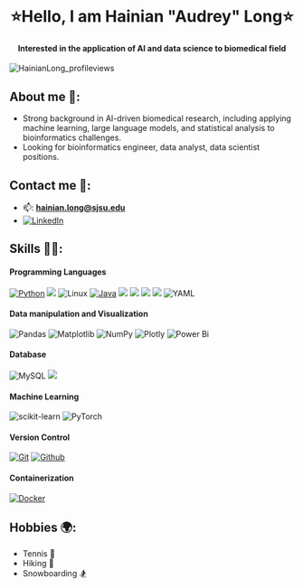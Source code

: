 <h1 align="center">⭐Hello, I am Hainian "Audrey" Long⭐</h1>
<h4 align="center">Interested in the application of AI and data science to biomedical field</h3>
<p align="left"> <img src="https://komarev.com/ghpvc/?username=HainianLong&label=Profile%20views&color=0e75b6&style=flat" alt="HainianLong_profileviews" /> </p>

## About me 👋:
- Strong background in AI-driven biomedical research, including applying machine learning, large language models, and statistical analysis to bioinformatics challenges.
- Looking for bioinformatics engineer, data analyst, data scientist positions.

## Contact me 📮:
- 📫: **hainian.long@sjsu.edu**
- [![LinkedIn](https://img.shields.io/badge/linkedin%20-%230077B5.svg?&style=for-the-badge&logo=linkedin&logoColor=white)](https://www.linkedin.com/in/audrey-long-9bab80135) 


## Skills 👩‍💻:

#### Programming Languages

[![Python](https://img.shields.io/badge/python%20-%2314354C.svg?&style=for-the-badge&logo=python&logoColor=white)](#)
<img src="https://img.shields.io/badge/r-%23276DC3.svg?&style=for-the-badge&logo=r&logoColor=white"/>
![Linux](https://img.shields.io/badge/Linux-FCC624?style=for-the-badge&logo=linux&logoColor=black)
[![Java](https://img.shields.io/badge/Java-007396?style=for-the-badge&logo=java&logoColor=white&labelColor=101010)](#)
<img src="https://img.shields.io/badge/html5%20-%23E34F26.svg?&style=for-the-badge&logo=html5&logoColor=white"/>
<img src="https://img.shields.io/badge/css3%20-%231572B6.svg?&style=for-the-badge&logo=css3&logoColor=white"/>
<img src="https://img.shields.io/badge/javascript%20-%23323330.svg?&style=for-the-badge&logo=javascript&logoColor=%23F7DF1E"/>
<img src="https://img.shields.io/badge/latex%20-%23008080.svg?&style=for-the-badge&logo=latex&logoColor=white"/>
![YAML](https://img.shields.io/badge/yaml-%23ffffff.svg?style=for-the-badge&logo=yaml&logoColor=151515)

#### Data manipulation and Visualization
![Pandas](https://img.shields.io/badge/pandas-%23150458.svg?style=for-the-badge&logo=pandas&logoColor=white)
![Matplotlib](https://img.shields.io/badge/Matplotlib-%23ffffff.svg?style=for-the-badge&logo=Matplotlib&logoColor=black)
![NumPy](https://img.shields.io/badge/numpy-%23013243.svg?style=for-the-badge&logo=numpy&logoColor=white)
![Plotly](https://img.shields.io/badge/Plotly-%233F4F75.svg?style=for-the-badge&logo=plotly&logoColor=white)
![Power Bi](https://img.shields.io/badge/power_bi-F2C811?style=for-the-badge&logo=powerbi&logoColor=black)

#### Database
![MySQL](https://img.shields.io/badge/mysql-4479A1.svg?style=for-the-badge&logo=mysql&logoColor=white)
<img src ="https://img.shields.io/badge/postgres-%23316192.svg?&style=for-the-badge&logo=postgresql&logoColor=white"/>

#### Machine Learning
![scikit-learn](https://img.shields.io/badge/scikit--learn-%23F7931E.svg?style=for-the-badge&logo=scikit-learn&logoColor=white)
![PyTorch](https://img.shields.io/badge/PyTorch-%23EE4C2C.svg?style=for-the-badge&logo=PyTorch&logoColor=white)

#### Version Control

[![Git](https://img.shields.io/badge/git%20-%23F05033.svg?&style=for-the-badge&logo=git&logoColor=white&labelColor=101010)](#)
[![Github](https://img.shields.io/badge/github%20-%23121011.svg?&style=for-the-badge&logo=github&logoColor=whit&logoColor=white&labelColor=101010)](#)

#### Containerization

[![Docker](https://img.shields.io/badge/docker%20-%23F05033.svg?&style=for-the-badge&logo=docker&logoColor=white&labelColor=101010)](#)

## Hobbies 🌍:
- Tennis 🎾
- Hiking 🥾
- Snowboarding 🏂






